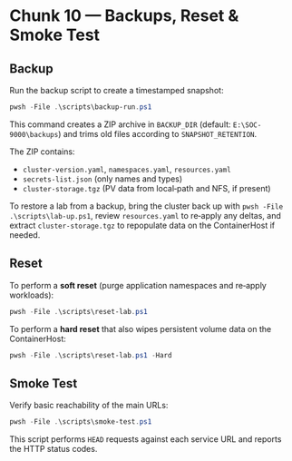 # Chunk 10 — Backups, Reset & Smoke Test

## Backup

Run the backup script to create a timestamped snapshot:

```powershell
pwsh -File .\scripts\backup-run.ps1
```

This command creates a ZIP archive in `BACKUP_DIR` (default: `E:\SOC-9000\backups`) and trims old files according to `SNAPSHOT_RETENTION`.

The ZIP contains:

- `cluster-version.yaml`, `namespaces.yaml`, `resources.yaml`
- `secrets-list.json` (only names and types)
- `cluster-storage.tgz` (PV data from local‑path and NFS, if present)

To restore a lab from a backup, bring the cluster back up with `pwsh -File .\scripts\lab-up.ps1`, review `resources.yaml` to re‑apply any deltas, and extract `cluster-storage.tgz` to repopulate data on the ContainerHost if needed.

## Reset

To perform a **soft reset** (purge application namespaces and re‑apply workloads):

```powershell
pwsh -File .\scripts\reset-lab.ps1
```

To perform a **hard reset** that also wipes persistent volume data on the ContainerHost:

```powershell
pwsh -File .\scripts\reset-lab.ps1 -Hard
```

## Smoke Test

Verify basic reachability of the main URLs:

```powershell
pwsh -File .\scripts\smoke-test.ps1
```

This script performs `HEAD` requests against each service URL and reports the HTTP status codes.

